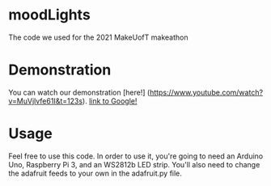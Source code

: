 # moodLights
The code we used for the 2021 MakeUofT makeathon

# Demonstration
You can watch our demonstration [here!] (https://www.youtube.com/watch?v=MuVjlvfe61I&t=123s). [link to Google!](http://google.com)
# Usage
Feel free to use this code. In order to use it, you're going to need an Arduino Uno, Raspberry Pi 3, and an WS2812b LED strip. You'll also need to change the adafruit feeds to your own in the adafruit.py file.
